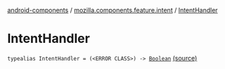 [android-components](../index.md) / [mozilla.components.feature.intent](index.md) / [IntentHandler](./-intent-handler.md)

# IntentHandler

`typealias IntentHandler = (<ERROR CLASS>) -> `[`Boolean`](https://kotlinlang.org/api/latest/jvm/stdlib/kotlin/-boolean/index.html) [(source)](https://github.com/mozilla-mobile/android-components/blob/master/components/feature/intent/src/main/java/mozilla/components/feature/intent/IntentProcessor.kt#L16)